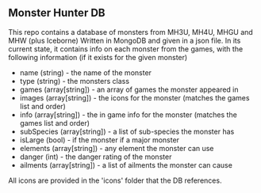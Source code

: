 ## Monster Hunter DB

This repo contains a database of monsters from MH3U, MH4U, MHGU and MHW (plus Iceborne) Written in MongoDB and given in a json file. In its current state, it contains info on each monster from the games, with the following information (if it exists for the given monster)

* name (string) - the name of the monster
* type (string) - the monsters class
* games (array[string]) - an array of games the monster appeared in
* images (array[string]) - the icons for the monster (matches the games list and order)
* info (array[string]) - the in game info for the monster (matches the games list and order)
* subSpecies (array[string]) - a list of sub-species the monster has
* isLarge (bool) - if the monster if a major monster
* elements (array[string]) - any element the monster can use
* danger (int) - the danger rating of the monster
* ailments (array[string]) - a list of ailments the monster can cause

All icons are provided in the 'icons' folder that the DB references.
